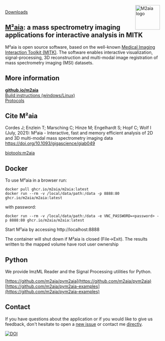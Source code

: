 <a href="https://m2aia.de/">
  <img src="https://github.com/jtfcordes/M2aia/raw/master/Applications/M2aiaWorkbench/icons/icon.png" alt="M2aia logo" title="M2aia" align="right" height="80" />
</a>

[Downloads][download]<br>

## [M²aia][m2aia]: a mass spectrometry imaging applications for interactive analysis in MITK

M²aia is open source software, based on the well-known [Medical Imaging Interaction Toolkit (MITK)](https://mitk.org/). The software enables interactive visualization, signal-processing, 3D reconstruction and multi-modal image registration of mass spectrometry imaging (MSI) datasets.


## More information ##

**[github.io/m2aia][m2aia]**<br>
[Build instructions (windows/Linux)][m2aia-build] <br>
[Protocols][m2aia]<br>

## Cite M²aia ##

Cordes J; Enzlein T; Marsching C; Hinze M; Engelhardt S; Hopf C; Wolf I (July, 2021): M²aia - Interactive, fast and memory efficient analysis of 2D and 3D multi-modal mass spectrometry imaging data https://doi.org/10.1093/gigascience/giab049

[biotools:m2aia][biotools-m2aia]

## Docker ##

To use M²aia in a browser run:

```docker pull ghcr.io/m2aia/m2aia:latest```<br>
```docker run --rm -v /local/data/path:/data -p 8888:80 ghcr.io/m2aia/m2aia:latest```

with password:

```docker run --rm -v /local/data/path:/data -e VNC_PASSWORD=<password> -p 8888:80 ghcr.io/m2aia/m2aia:latest```

Start M²aia by accessing http://localhost:8888

The container will shut down if M²aia is closed (File->Exit).
The results written to the mapped volume have root user ownership


## Python ##

We provide ImzML Reader and the Signal Processing utilities for Python.

[https://github.com/m2aia/pym2aia](https://github.com/m2aia/pym2aia)<br>
[https://github.com/m2aia/pym2aia-examples](https://github.com/m2aia/pym2aia-examples)


## Contact ##
If you have questions about the application or if you would like to give us feedback, don't hesitate to open a [new issue][contribute] or contact me [directly](mailto:j.cordes@hs-mannheim.de).


[![DOI](https://zenodo.org/badge/314852965.svg)](https://zenodo.org/badge/latestdoi/314852965)

[logo]: https://github.com/jtfcordes/M2aia/raw/master/Applications/M2aiaWorkbench/icons/icon.png
[mitk]: http://mitk.org
[m2aia-build]: https://m2aia.de/development.html
[m2aia]: http://m2aia.de
[itk]: https://itk.org
[vtk]: https://vtk.org
[mitk-usermanual]: http://docs.mitk.org/nightly/UserManualPortal.html
[biotools-m2aia]: https://bio.tools/m2aia
[scicrunch-m2aia]: https://scicrunch.org/resolver/RRID:SCR_019324

[download]: https://m2aia.de
[contribute]: https://github.com/jtfcordes/M2aia/issues
[cmake]: https://www.cmake.org



